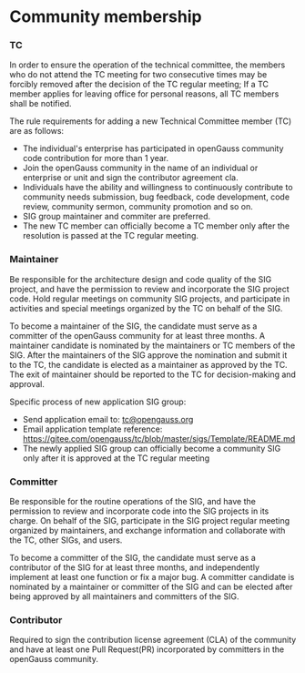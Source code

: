 # Community membership

### TC

In order to ensure the operation of the technical committee, the members who do not attend the TC meeting for two consecutive times may be forcibly removed after the decision of the TC regular meeting; If a TC member applies for leaving office for personal reasons, all TC members shall be notified.

The rule requirements for adding a new Technical Committee member (TC) are as follows:

* The individual's enterprise has participated in openGauss community code contribution for more than 1 year.
* Join the openGauss community in the name of an individual or enterprise or unit and sign the contributor agreement cla.
* Individuals have the ability and willingness to continuously contribute to community needs submission, bug feedback, code development, code review, community sermon, community promotion and so on.
* SIG group maintainer and commiter are preferred.
* The new TC member can officially become a TC member only after the resolution is passed at the TC regular meeting.

### Maintainer

Be responsible for the architecture design and code quality of the SIG project, and have the permission to review and incorporate the SIG project code. Hold regular meetings on community SIG projects, and participate in activities and special meetings organized by the TC on behalf of the SIG.

To become a maintainer of the SIG, the candidate must serve as a committer of the openGauss community for at least three months. A maintainer candidate is nominated by the maintainers or TC members of the SIG. After the maintainers of the SIG approve the nomination and submit it to the TC, the candidate is elected as a maintainer as approved by the TC. The exit of maintainer should be reported to the TC for decision-making and approval.

Specific process of new application SIG group:

* Send application email to: <tc@opengauss.org>
* Email application template reference: <https://gitee.com/opengauss/tc/blob/master/sigs/Template/README.md>
* The newly applied SIG group can officially become a community SIG only after it is approved at the TC regular meeting

### Committer

Be responsible for the routine operations of the SIG, and have the permission to review and incorporate code into the SIG projects in its charge. On behalf of the SIG, participate in the SIG project regular meeting organized by maintainers, and exchange information and collaborate with the TC, other SIGs, and users.

To become a committer of the SIG, the candidate must serve as a contributor of the SIG for at least three months, and independently implement at least one function or fix a major bug. A committer candidate is nominated by a maintainer or committer of the SIG and can be elected after being approved by all maintainers and committers of the SIG.

### Contributor

Required to sign the contribution license agreement (CLA) of the community and have at least one Pull Request(PR) incorporated by committers in the openGauss community.
